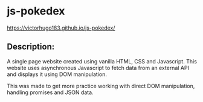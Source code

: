 # js-pokedex
https://victorhugo183.github.io/js-pokedex/

## Description:
A single page website created using vanilla HTML, CSS and Javascript.
This website uses asynchronous Javascript to fetch data from an external API and
displays it using DOM manipulation.

This was made to get more practice working with direct DOM manipulation, handling
promises and JSON data.
